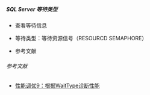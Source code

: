 ##### SQL Server 等待类型

- 查看等待信息

- 等待类型：等待资源信号（RESOURCD SEMAPHORE）

- 参考文献





###### 参考文献

- [性能调优9：根据WaitType诊断性能](https://www.cnblogs.com/ljhdo/p/10101549.html)



